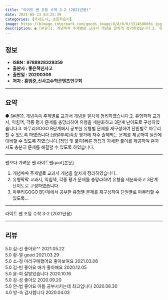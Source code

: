 ```yaml
---
title: "라이트 쎈 초등 수학 3-2 (2021년용)"
date: 2021-05-23 03:25:39
categories: [국내도서, 초등학습서]
image: https://bimage.interpark.com/goods_image/8/8/0/6/331468806s.jpg
description: ● [본문]1. 개념쏙쏙 주제별로 교과서 개념을 알차게 정리하였습니다.2. 유형팍팍 교과서, 익힘책, 각종 평가 문제를 총망라하여 유형을 세분화하고 3단계 난이도로 구성하였습니다.3. 마무리GOGO B단계에서 공부한 유형별 문제를 재구성하여 단원별로 마무리할 수 있도록 하였습니다.[권
---
```


## **정보**

- **ISBN : 9788928329359**
- **출판사 : 좋은책신사고**
- **출판일 : 20200306**
- **저자 : 홍범준,신사고수학콘텐츠연구회**

------



## **요약**

●  [본문]1. 개념쏙쏙 주제별로 교과서 개념을 알차게 정리하였습니다.2. 유형팍팍 교과서, 익힘책, 각종 평가 문제를 총망라하여 유형을 세분화하고 3단계 난이도로 구성하였습니다.3. 마무리GOGO B단계에서 공부한 유형별 문제를 재구성하여 단원별로 마무리할 수 있도록 하였습니다.[권말부록]각종 평가에 자주 출제되는 문제를 제공하여 실전에 대비할 수 있도록 하였습니다.[정답 및 풀이]빠른 정답과 자세한 풀이를 제공하여 혼자서도 충분히 문제를 해결할 수 있도록 하였습니다.

------

쎈보다 가벼운 쎈 라이트쎈quot[본문]
1. 개념쏙쏙 주제별로 교과서 개념을 알차게 정리하였습니다.
2. 유형팍팍 교과서, 익힘책, 각종 평가 문제를 총망라하여 유형을 세분화하고 3단계 난이도로 구성하였습니다.
3. 마무리GOGO B단계에서 공부한 유형별 문제를 재구성하여 단원별로 마무리할 수 있도록... 

------


라이트 쎈 초등 수학 3-2 (2021년용) 

------


## **리뷰** 

5.0 김-선 좋아요^^ 2021.05.22 <br/>5.0 황-열 good 2021.03.29 <br/>5.0 소-경 미리구매했어요 좋아보여요 2021.03.06 <br/>5.0 김-빈 좋아요 애가 좋아해요 2020.12.05 <br/>5.0 윤-희 잘받았습니다  2020.10.16 <br/>5.0 강-성 좋아오 2020.09.20 <br/>5.0 안-범 좋아요 아들 공부시키는데 최고입니다 2020.08.30 <br/>4.0 방-숙 감사합니다 2020.04.03 <br/>